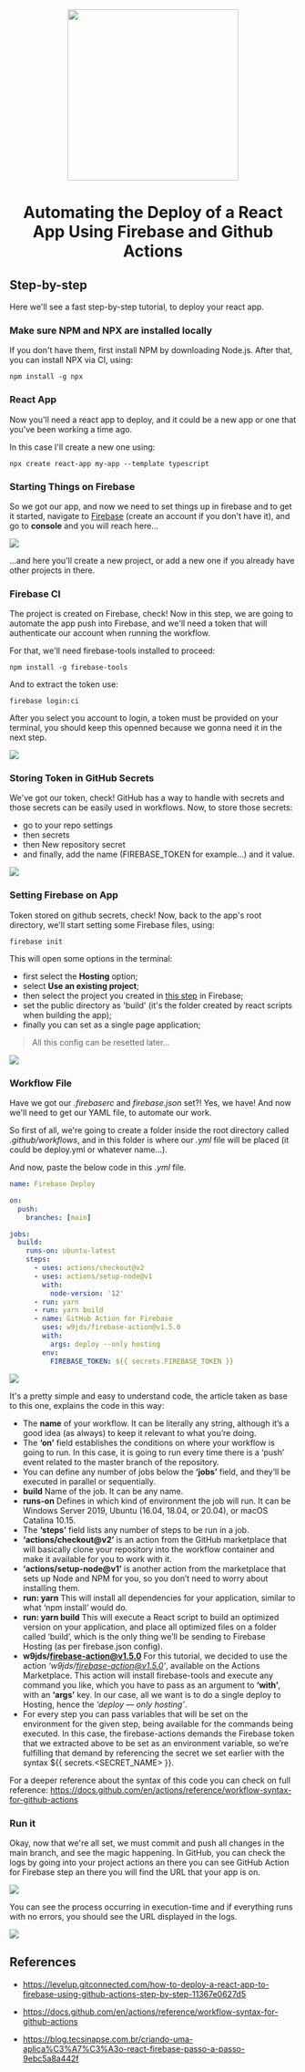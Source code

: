 <div align="center">
  <img width="300px" src="./react-native-firebase-1.svg" />
  <h1>Automating the Deploy of a React App Using Firebase and Github Actions</h1>
</div>

## Step-by-step
Here we'll see a fast step-by-step tutorial, to deploy your react app.

### Make sure NPM and NPX are installed locally

If you don't have them, first install NPM by downloading Node.js.
After that, you can install NPX via CI, using:

`npm install -g npx`

### React App

Now you'll need a react app to deploy, and it could be a new app or one that you've been working a time ago.

In this case I'll create a new one using:

`npx create react-app my-app --template typescript`

### Starting Things on Firebase

So we got our app, and now we need to set things up in firebase and to get it started, navigate to [Firebase](https://firebase.google.com/) (create an account if you don't have it), and go to **console** and you will reach here...

<img src="./create-project-firebase.png" />

...and here you'll create a new project, or add a new one if you already have other projects in there.

### Firebase CI

The project is created on Firebase, check!
Now in this step, we are going to automate the app push into Firebase, and we'll need a token that will authenticate our account when running the workflow.

For that, we'll need firebase-tools installed to proceed:

`npm install -g firebase-tools`

And to extract the token use:

`firebase login:ci`

After you select you account to login, a token must be provided on your terminal, you should keep this openned because we gonna need it in the next step.

<img src="./authentication-ci.png"/>

### Storing Token in GitHub Secrets
We've got our token, check!
GitHub has a way to handle with secrets and those secrets can be easily used in workflows.
Now, to store those secrets:

* go to your repo settings
* then secrets
* then New repository secret
* and finally, add the name (FIREBASE_TOKEN for example...) and it value.

<img src="./token-secret.png" />

### Setting Firebase on App
Token stored on github secrets, check!
Now, back to the app's root directory, we'll start setting some Firebase files, using:

`firebase init`

This will open some options in the terminal:
* first select the **Hosting** option;
* select **Use an existing project**;
* then select the project you created in [this step](#starting-things-on-firebase) in Firebase;
* set the public directory as 'build' (it's the folder created by react scripts when building the app);
* finally you can set as a single page application;

> All this config can be resetted later...

<img src="./firebase-init.png" />

### Workflow File
Have we got our *.firebaserc* and *firebase.json* set?! Yes, we have!
And now we'll need to get our YAML file, to automate our work.

So first of all, we're going to create a folder inside the root directory called *.github/workflows*, and in this folder is where our *.yml* file will be placed (it could be deploy.yml or whatever name...).

And now, paste the below code in this *.yml* file.

```yml
name: Firebase Deploy

on:
  push:
    branches: [main]

jobs:
  build:
    runs-on: ubuntu-latest
    steps:
      - uses: actions/checkout@v2
      - uses: actions/setup-node@v1
        with:
          node-version: '12'
      - run: yarn
      - run: yarn build
      - name: GitHub Action for Firebase
        uses: w9jds/firebase-action@v1.5.0
        with:
          args: deploy --only hosting
        env:
          FIREBASE_TOKEN: ${{ secrets.FIREBASE_TOKEN }}
```

<img src="saving-yml-file.png" />

It's a pretty simple and easy to understand code, the article taken as base to this one, explains the code in this way:

* The **name** of your workflow. It can be literally any string, although it’s a good idea (as always) to keep it relevant to what you’re doing.
* The **‘on’** field establishes the conditions on where your workflow is going to run. In this case, it is going to run every time there is a ‘push’ event related to the master branch of the repository.
* You can define any number of jobs below the **‘jobs’** field, and they’ll be executed in parallel or sequentially.
* **build** Name of the job. It can be any name.
* **runs-on** Defines in which kind of environment the job will run. It can be Windows Server 2019, Ubuntu (16.04, 18.04, or 20.04), or macOS Catalina 10.15.
* The **‘steps’** field lists any number of steps to be run in a job.
* **‘actions/checkout@v2’** is an action from the GitHub marketplace that will basically clone your repository into the workflow container and make it available for you to work with it.
* **‘actions/setup-node@v1’** is another action from the marketplace that sets up Node and NPM for you, so you don’t need to worry about installing them.
* **run: yarn** This will install all dependencies for your application, similar to what ‘npm install’ would do.
* **run: yarn build** This will execute a React script to build an optimized version on your application, and place all optimized files on a folder called ‘build’, which is the only thing we’ll be sending to Firebase Hosting (as per firebase.json config).
* **w9jds/firebase-action@v1.5.0** For this tutorial, we decided to use the action *‘w9jds/firebase-action@v1.5.0’*, available on the Actions Marketplace. This action will install firebase-tools and execute any command you like, which you have to pass as an argument to **‘with’**, with an **‘args’** key. In our case, all we want is to do a single deploy to Hosting, hence the *‘deploy — only hosting’*.
* For every step you can pass variables that will be set on the environment for the given step, being available for the commands being executed. In this case, the firebase-actions demands the Firebase token that we extracted above to be set as an environment variable, so we’re fulfilling that demand by referencing the secret we set earlier with the syntax ${{ secrets.<SECRET_NAME> }}.

For a deeper reference about the syntax of this code you can check on full reference: https://docs.github.com/en/actions/reference/workflow-syntax-for-github-actions

### Run it
Okay, now that we're all set, we must commit and push all changes in the main branch, and see the magic happening. In GitHub, you can check the logs by going into your project actions an there you can see GitHub Action for Firebase step an there you will find the URL that your app is on.

<img src="workflow-github.png" />

You can see the process occurring in execution-time and if everything runs with no errors, you should see the URL displayed in the logs.

<img src="all-fine.png" />

## References
* https://levelup.gitconnected.com/how-to-deploy-a-react-app-to-firebase-using-github-actions-step-by-step-11367e0627d5

* https://docs.github.com/en/actions/reference/workflow-syntax-for-github-actions

* https://blog.tecsinapse.com.br/criando-uma-aplica%C3%A7%C3%A3o-react-firebase-passo-a-passo-9ebc5a8a442f
